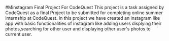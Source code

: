 #Minstagram
Final Project For CodeQuest
This project is a task assigned by CodeQuest as a final Project to be submitted for completing online summer internship at CodeQuest.
In this project we have created an instagram like app with basic functionalities of instagram like adding users displying their photos,searching for other user 
and displaying other user's photos to current user.
